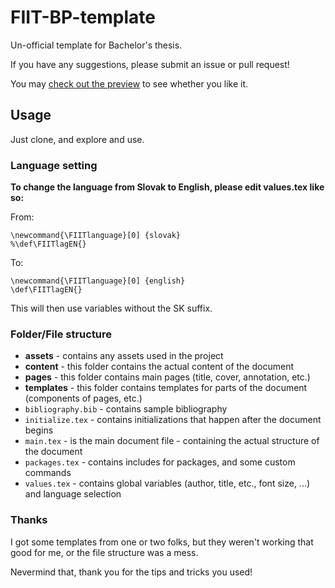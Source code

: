 # FIIT-BP-template

Un-official template for Bachelor's thesis.

If you have any suggestions, please submit an issue or pull request!

You may [check out the preview](preview.pdf) to see whether you like it.

## Usage

Just clone, and explore and use.

### Language setting

__To change the language from Slovak to English, please edit values.tex like so:__

From:
```
\newcommand{\FIITlanguage}[0] {slovak}
%\def\FIITlagEN{}
```

To:
```
\newcommand{\FIITlanguage}[0] {english}
\def\FIITlagEN{}
```

This will then use variables without the SK suffix.


### Folder/File structure

- __assets__ - contains any assets used in the project
- __content__ - this folder contains the actual content of the document
- __pages__ - this folder contains main pages (title, cover, annotation, etc.)
- __templates__ - this folder contains templates for parts of the document (components of pages, etc.)
- `bibliography.bib` - contains sample bibliography
- `initialize.tex` - contains initializations that happen after the document begins
- `main.tex` - is the main document file - containing the actual structure of the document
- `packages.tex` - contains includes for packages, and some custom commands
- `values.tex` - contains global variables (author, title, etc., font size, ...) and language selection


### Thanks
I got some templates from one or two folks, but they weren't working that good for me, or the file structure was a mess.

Nevermind that, thank you for the tips and tricks you used!
